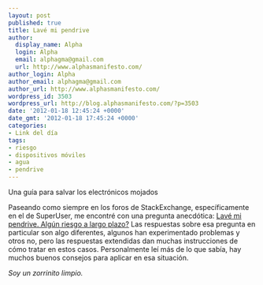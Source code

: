 ```yaml
---
layout: post
published: true
title: Lavé mi pendrive
author:
  display_name: Alpha
  login: Alpha
  email: alphagma@gmail.com
  url: http://www.alphasmanifesto.com/
author_login: Alpha
author_email: alphagma@gmail.com
author_url: http://www.alphasmanifesto.com/
wordpress_id: 3503
wordpress_url: http://blog.alphasmanifesto.com/?p=3503
date: '2012-01-18 12:45:24 +0000'
date_gmt: '2012-01-18 17:45:24 +0000'
categories:
- Link del día
tags:
- riesgo
- dispositivos móviles
- agua
- pendrive
---
```


Una guía para salvar los electrónicos mojados

Paseando como siempre en los foros de StackExchange, específicamente en el de SuperUser, me encontré con una pregunta anecdótica: [Lavé mi pendrive. Algún riesgo a largo plazo?](http://superuser.com/questions/372446/i-washed-my-usb-drive-any-long-term-risks) Las respuestas sobre esa pregunta en particular son algo diferentes, algunos han experimentado problemas y otros no, pero las respuestas extendidas dan muchas instrucciones de cómo tratar en estos casos. Personalmente leí más de lo que sabía, hay muchos buenos consejos para aplicar en esa situación.

_Soy un zorrinito limpio._

